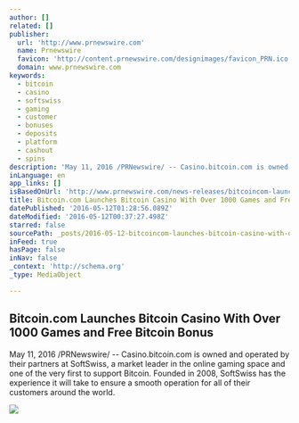 ```yaml
---
author: []
related: []
publisher:
  url: 'http://www.prnewswire.com'
  name: Prnewswire
  favicon: 'http://content.prnewswire.com/designimages/favicon_PRN.ico'
  domain: www.prnewswire.com
keywords:
  - bitcoin
  - casino
  - softswiss
  - gaming
  - customer
  - bonuses
  - deposits
  - platform
  - cashout
  - spins
description: 'May 11, 2016 /PRNewswire/ -- Casino.bitcoin.com is owned and operated by their partners at SoftSwiss, a market leader in the online gaming space and one of the very first to support Bitcoin. Founded in 2008, SoftSwiss has the experience it will take to ensure a smooth operation for all of their customers around the world.'
inLanguage: en
app_links: []
isBasedOnUrl: 'http://www.prnewswire.com/news-releases/bitcoincom-launches-bitcoin-casino-with-over-1000-games-and-free-bitcoin-bonus-300267104.html'
title: Bitcoin.com Launches Bitcoin Casino With Over 1000 Games and Free Bitcoin Bonus
datePublished: '2016-05-12T01:28:56.089Z'
dateModified: '2016-05-12T00:37:27.498Z'
starred: false
sourcePath: _posts/2016-05-12-bitcoincom-launches-bitcoin-casino-with-over-1000-games-and.md
inFeed: true
hasPage: false
inNav: false
_context: 'http://schema.org'
_type: MediaObject

---
```

<article style=""><h1>Bitcoin.com Launches Bitcoin Casino With Over 1000 Games and Free Bitcoin Bonus</h1><p>May 11, 2016 /PRNewswire/ -- Casino.bitcoin.com is owned and operated by their partners at SoftSwiss, a market leader in the online gaming space and one of the very first to support Bitcoin. Founded in 2008, SoftSwiss has the experience it will take to ensure a smooth operation for all of their customers around the world.</p><img src="http://photos.prnewswire.com/prnvar/20160511/366478?max=650" /></article>